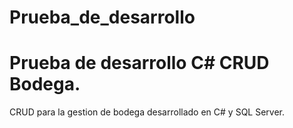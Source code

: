 # Prueba_de_desarrollo
<h1>Prueba de desarrollo C# CRUD Bodega.</h1>
CRUD para la gestion de bodega desarrollado en C# y SQL Server.
